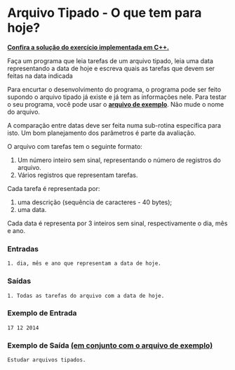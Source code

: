# Arquivo Tipado - O que tem para hoje?

**[Confira a solução do exercício implementada em C++.](14.cpp)**

Faça um programa que leia tarefas de um arquivo tipado, leia uma data representando a data de hoje e escreva quais as tarefas que devem ser feitas na data indicada

Para encurtar o desenvolvimento do programa, o programa pode ser feito supondo o arquivo tipado já existe e já tem as informações nele. Para testar o seu programa, você pode usar o **[arquivo de exemplo](o-que-tem-para-hoje)**. Não mude o nome do arquivo.

A comparação entre datas deve ser feita numa sub-rotina específica para isto. Um bom planejamento dos parâmetros é parte da avaliação.

O arquivo com tarefas tem o seguinte formato:

1. Um número inteiro sem sinal, representando o número de registros do arquivo.
1. Vários registros que representam tarefas.

Cada tarefa é representada por:

1. uma descrição (sequência de caracteres - 40 bytes);
2. uma data.

Cada data é representa por 3 inteiros sem sinal, respectivamente o dia, mês e ano.

### Entradas

```
1. dia, mês e ano que representam a data de hoje.
```

### Saídas

```
1. Todas as tarefas do arquivo com a data de hoje.
```

### Exemplo de Entrada

```
17 12 2014
```

### Exemplo de Saída [(em conjunto com o arquivo de exemplo)](o-que-tem-para-hoje)

```
Estudar arquivos tipados.
```